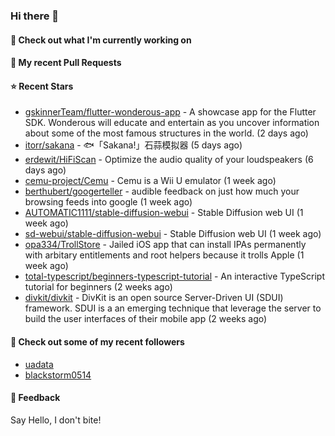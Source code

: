 ### Hi there 👋

#### 👷 Check out what I'm currently working on

#### 🔨 My recent Pull Requests


#### ⭐ Recent Stars

- [gskinnerTeam/flutter-wonderous-app](https://github.com/gskinnerTeam/flutter-wonderous-app) - A showcase app for the Flutter SDK. Wonderous will educate and entertain as you uncover information about some of the most famous structures in the world. (2 days ago)
- [itorr/sakana](https://github.com/itorr/sakana) - 🐟「Sakana!」石蒜模拟器 (5 days ago)
- [erdewit/HiFiScan](https://github.com/erdewit/HiFiScan) - Optimize the audio quality of your loudspeakers (6 days ago)
- [cemu-project/Cemu](https://github.com/cemu-project/Cemu) - Cemu is a Wii U emulator (1 week ago)
- [berthubert/googerteller](https://github.com/berthubert/googerteller) - audible feedback on just how much your browsing feeds into google (1 week ago)
- [AUTOMATIC1111/stable-diffusion-webui](https://github.com/AUTOMATIC1111/stable-diffusion-webui) - Stable Diffusion web UI (1 week ago)
- [sd-webui/stable-diffusion-webui](https://github.com/sd-webui/stable-diffusion-webui) - Stable Diffusion web UI (1 week ago)
- [opa334/TrollStore](https://github.com/opa334/TrollStore) - Jailed iOS app that can install IPAs permanently with arbitary entitlements and root helpers because it trolls Apple (1 week ago)
- [total-typescript/beginners-typescript-tutorial](https://github.com/total-typescript/beginners-typescript-tutorial) - An interactive TypeScript tutorial for beginners (2 weeks ago)
- [divkit/divkit](https://github.com/divkit/divkit) - DivKit is an open source Server-Driven UI (SDUI) framework. SDUI is a an emerging technique that leverage the server to build the user interfaces of their mobile app (2 weeks ago)

#### 👯 Check out some of my recent followers

- [uadata](https://github.com/uadata)
- [blackstorm0514](https://github.com/blackstorm0514)

#### 💬 Feedback

Say Hello, I don't bite!